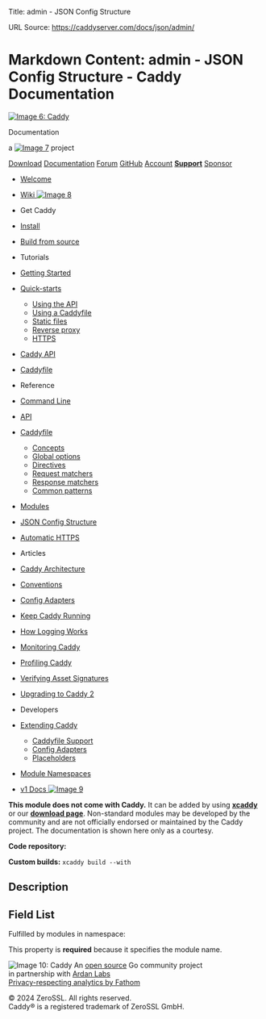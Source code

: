 Title: admin - JSON Config Structure

URL Source: https://caddyserver.com/docs/json/admin/

Markdown Content:
admin - JSON Config Structure - Caddy Documentation
=============== 

[![Image 6: Caddy](https://caddyserver.com/old/resources/images/caddy-logo.svg)](https://caddyserver.com/)

Documentation

a [![Image 7](https://caddyserver.com/old/resources/images/zerossl-logo.svg)](https://zerossl.com/) project

[Download](https://caddyserver.com/download) [Documentation](https://caddyserver.com/docs/) [Forum](https://caddy.community/) [GitHub](https://github.com/caddyserver/caddy) [Account](https://caddyserver.com/account/) [**Support**](https://caddyserver.com/support) [Sponsor](https://caddyserver.com/sponsor)

*   [Welcome](https://caddyserver.com/docs/)
*   [Wiki ![Image 8](https://caddyserver.com/old/resources/images/external-link.svg)](https://caddy.community/c/wiki/13) 
*   Get Caddy
*   [Install](https://caddyserver.com/docs/install)
*   [Build from source](https://caddyserver.com/docs/build)
*   Tutorials
*   [Getting Started](https://caddyserver.com/docs/getting-started)
*   [Quick-starts](https://caddyserver.com/docs/quick-starts)
    *   [Using the API](https://caddyserver.com/docs/quick-starts/api)
    *   [Using a Caddyfile](https://caddyserver.com/docs/quick-starts/caddyfile)
    *   [Static files](https://caddyserver.com/docs/quick-starts/static-files)
    *   [Reverse proxy](https://caddyserver.com/docs/quick-starts/reverse-proxy)
    *   [HTTPS](https://caddyserver.com/docs/quick-starts/https)
*   [Caddy API](https://caddyserver.com/docs/api-tutorial)
*   [Caddyfile](https://caddyserver.com/docs/caddyfile-tutorial)
*   Reference
*   [Command Line](https://caddyserver.com/docs/command-line)
*   [API](https://caddyserver.com/docs/api)
*   [Caddyfile](https://caddyserver.com/docs/caddyfile)
    *   [Concepts](https://caddyserver.com/docs/caddyfile/concepts)
    *   [Global options](https://caddyserver.com/docs/caddyfile/options)
    *   [Directives](https://caddyserver.com/docs/caddyfile/directives)
    *   [Request matchers](https://caddyserver.com/docs/caddyfile/matchers)
    *   [Response matchers](https://caddyserver.com/docs/caddyfile/response-matchers)
    *   [Common patterns](https://caddyserver.com/docs/caddyfile/patterns)
*   [Modules](https://caddyserver.com/docs/modules/)
*   [JSON Config Structure](https://caddyserver.com/docs/json/)
*   [Automatic HTTPS](https://caddyserver.com/docs/automatic-https)
*   Articles
*   [Caddy Architecture](https://caddyserver.com/docs/architecture)
*   [Conventions](https://caddyserver.com/docs/conventions)
*   [Config Adapters](https://caddyserver.com/docs/config-adapters)
*   [Keep Caddy Running](https://caddyserver.com/docs/running)
*   [How Logging Works](https://caddyserver.com/docs/logging)
*   [Monitoring Caddy](https://caddyserver.com/docs/metrics)
*   [Profiling Caddy](https://caddyserver.com/docs/profiling)
*   [Verifying Asset Signatures](https://caddyserver.com/docs/signature-verification)
*   [Upgrading to Caddy 2](https://caddyserver.com/docs/v2-upgrade)
*   Developers
*   [Extending Caddy](https://caddyserver.com/docs/extending-caddy)
    *   [Caddyfile Support](https://caddyserver.com/docs/extending-caddy/caddyfile)
    *   [Config Adapters](https://caddyserver.com/docs/extending-caddy/config-adapters)
    *   [Placeholders](https://caddyserver.com/docs/extending-caddy/placeholders)
*   [Module Namespaces](https://caddyserver.com/docs/extending-caddy/namespaces)
  
*   [v1 Docs ![Image 9](https://caddyserver.com/old/resources/images/external-link.svg)](https://caddyserver.com/caddy-v1-docs-archive.tar.gz) 

**This module does not come with Caddy.** It can be added by using **[xcaddy](https://caddyserver.com/docs/build#xcaddy)** or our **[download page](https://caddyserver.com/download)**. Non-standard modules may be developed by the community and are not officially endorsed or maintained by the Caddy project. The documentation is shown here only as a courtesy.  
  
**Code repository:[](javascript:)**  
  
**Custom builds:** `xcaddy build --with `

Description
-----------

Field List
----------

Fulfilled by modules in namespace:

This property is **required** because it specifies the module name.

![Image 10: Caddy](https://caddyserver.com/old/resources/images/caddy-logo.svg) An [open source](https://github.com/caddyserver/caddy) Go community project  
in partnership with [Ardan Labs](https://www.ardanlabs.com/)  
[Privacy-respecting analytics by Fathom](https://usefathom.com/ref/AUKNWU)

© 2024 ZeroSSL. All rights reserved.  
Caddy® is a registered trademark of ZeroSSL GmbH.
